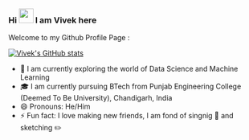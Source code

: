 ### Hi <img src="https://github.com/TheDudeThatCode/TheDudeThatCode/blob/master/Assets/Hi.gif" width="29px"> I am Vivek here
Welcome to my Github Profile Page :

[![Vivek's GitHub stats](https://github-readme-stats.vercel.app/api?username=VivekRamanshBhanot&theme=nightowl)](https://github.com/anuraghazra/github-readme-stats)


- 🌱 I am currently exploring the world of Data Science and Machine Learning
- 🎓 I am currently pursuing BTech from Punjab Engineering College (Deemed To Be University), Chandigarh, India
- 😄 Pronouns: He/Him
- ⚡ Fun fact: I love making new friends, I am fond of singnig 🎤 and sketching ✏️
